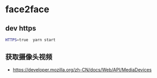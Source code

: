 # face2face

## dev https

```sh
HTTPS=true  yarn start
```

## 获取摄像头视频

- <https://developer.mozilla.org/zh-CN/docs/Web/API/MediaDevices>

## 